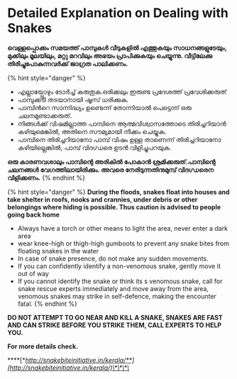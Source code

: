 # Detailed Explanation on Dealing with Snakes

**വെള്ളപ്പൊക്കം സമയത്ത് പാമ്പുകൾ വീടുകളിൽ എത്തുകയും സാധനങ്ങളുടേയും, മുക്കിലും മൂലയിലും, മറ്റു മറവിലും അഭയം പ്രാപിക്കുകയും ചെയ്യുന്നു. വീട്ടിലേക്കു തിരിച്ചുപോകുന്നവർക്ക് ജാഗ്രത പാലിക്കണം.**

{% hint style="danger" %}
* എല്ലായ്പ്പോഴും ടോർച്ച് കരുതുക.ഒരിക്കലും ഇരുണ്ട പ്രദേശത്ത് പ്രവേശിക്കരുത്
* പാമ്പുക്കടി തടയാനായി ഷൂസ് ധരിക്കുക.
* പാമ്പിൻറെ സാന്നിദ്ധ്യം ഉണ്ടെന്ന് തോന്നിയാൽ പെട്ടെന്ന് ഒരു ചലനമുണ്ടാക്കരുത്. 
* നിങ്ങൾക്ക് വിഷമില്ലാത്ത പാമ്പിനെ ആത്മവിശ്വാസത്തോടെ തിരിച്ചറിയാൻ കഴിയുമെങ്കിൽ, അതിനെ സൗമ്യമായി നീക്കം ചെയ്യുക.
* പാമ്പിനെ തിരിച്ചറിയാനോ പാമ്പ് വിഷം ഉള്ള താണെന്ന് തിരിച്ചറിയാനോ കഴിയില്ലെങ്കിൽ, പാമ്പ് വിദഗ്ധരെ ഉടൻ വിളിച്ചുപറയുക.

**ഒരു കാരണവശാലും പാമ്പിന്റെ അരികിൽ പോകാൻ ശ്രമിക്കരുത്.പാമ്പിന്റെ ചലനങ്ങൾ വേഗത്തിലായിരിക്കും. അവരെ നേരിടുന്നതിനുമുമ്പ് വിദഗ്ധരെന വിളിക്കണം.**
{% endhint %}

{% hint style="danger" %}
**During the floods, snakes float into houses and take shelter in roofs, nooks and crannies, under debris or other belongings where hiding is possible. Thus caution is advised to people going back home**

* Always have a torch or other means to light the area, never enter a dark area
* wear knee-high or thigh-high gumboots to prevent any snake bites from floating snakes in the water
* In case of snake presence, do not make any sudden movements.
* If you can confidently identify a non-venomous snake, gently move it out of way
* If you cannot identify the snake or think its s venomous snake, call for snake rescue experts immediately and move away from the area, venomous snakes may strike in self-defence, making the encounter fatal.
{% endhint %}

**DO NOT ATTEMPT TO GO NEAR AND KILL A SNAKE, SNAKES ARE FAST AND CAN STRIKE BEFORE YOU STRIKE THEM, CALL EXPERTS TO HELP YOU.**

**For more details check.**

\*\*\*\*[**http://snakebiteinitiative.in/kerala/**](http://snakebiteinitiative.in/kerala/)\*\*\*\*

